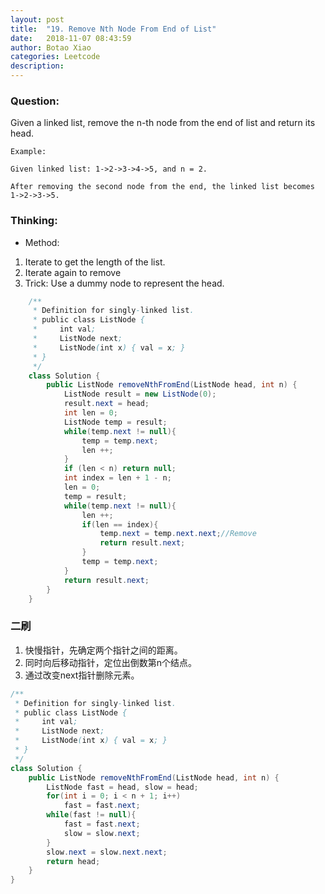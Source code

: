 ```yaml
---
layout: post
title:  "19. Remove Nth Node From End of List"
date:   2018-11-07 08:43:59
author: Botao Xiao
categories: Leetcode
description:
---
```

### Question:
Given a linked list, remove the n-th node from the end of list and return its head.

```
Example:

Given linked list: 1->2->3->4->5, and n = 2.

After removing the second node from the end, the linked list becomes 1->2->3->5.
```

### Thinking:
* Method:
1. Iterate to get the length of the list.
2. Iterate again to remove
3. Trick: Use a dummy node to represent the head.
```Java
	/**
	 * Definition for singly-linked list.
	 * public class ListNode {
	 *     int val;
	 *     ListNode next;
	 *     ListNode(int x) { val = x; }
	 * }
	 */
	class Solution {
	    public ListNode removeNthFromEnd(ListNode head, int n) {
	        ListNode result = new ListNode(0);
	        result.next = head;
	        int len = 0;
	        ListNode temp = result;
	        while(temp.next != null){
	            temp = temp.next;
	            len ++;
	        }
	        if (len < n) return null;
	        int index = len + 1 - n;
	        len = 0;
	        temp = result;
	        while(temp.next != null){
	            len ++;
	            if(len == index){
	                temp.next = temp.next.next;//Remove
	                return result.next;
	            }
	            temp = temp.next;
	        }
	        return result.next;
	    }
	}
```

### 二刷
1. 快慢指针，先确定两个指针之间的距离。
2. 同时向后移动指针，定位出倒数第n个结点。
3. 通过改变next指针删除元素。

```Java
/**
 * Definition for singly-linked list.
 * public class ListNode {
 *     int val;
 *     ListNode next;
 *     ListNode(int x) { val = x; }
 * }
 */
class Solution {
    public ListNode removeNthFromEnd(ListNode head, int n) {
        ListNode fast = head, slow = head;
        for(int i = 0; i < n + 1; i++)
            fast = fast.next;
        while(fast != null){
            fast = fast.next;
            slow = slow.next;
        }
        slow.next = slow.next.next;
        return head;
    }
}
```
